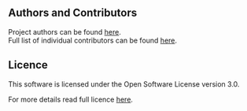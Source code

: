 

## Authors and Contributors

Project authors can be found [here](.github/AUTHORS.md).<br>
Full list of individual contributors can be found [here](.github/CONTRIBUTORS.md).

## Licence

This software is licensed under the Open Software License version 3.0.

For more details read full licence [here](./LICENCE.md).
